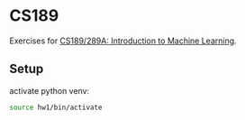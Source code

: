 # CS189

Exercises for [CS189/289A: Introduction to Machine Learning](https://people.eecs.berkeley.edu/~jrs/189/).

## Setup

activate python venv:

```bash
source hw1/bin/activate  
```
